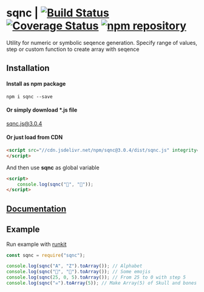 # sqnc | [![Build Status](https://travis-ci.org/forceuser/sqnc.svg?branch=master)](https://travis-ci.org/forceuser/sqnc) [![Coverage Status](https://img.shields.io/codecov/c/github/forceuser/sqnc/master.svg)](https://codecov.io/gh/forceuser/sqnc) [![npm repository](https://img.shields.io/npm/v/sqnc.svg)](https://www.npmjs.com/package/sqnc)

Utility for numeric or symbolic seqence generation. Specify range of values, step or custom function to create array with seqence

## Installation

#### Install as npm package

```shell
npm i sqnc --save
```

#### Or simply download \*.js file

[sqnc.js@3.0.4](https://github.com/forceuser/sqnc/releases/download/3.0.4/sqnc.js)

#### Or just load from CDN

```html
<script src="//cdn.jsdelivr.net/npm/sqnc@3.0.4/dist/sqnc.js" integrity="sha512-7WcUsN0GQKB+Rl5XnPG/dq6XwPX3W23l7RmZa/yJm6RJ0yMthID4ZnxAOtni9KaRHCt+oVp5uXmP2lTHW5KngA==" crossorigin="anonymous">
</script>
```

And then use **sqnc** as global variable
```html
<script>
    console.log(sqnc("👶", "👰"));
</script>
```
## [Documentation](./DOCUMENTATION.md)

## Example

Run example with [runkit](https://npm.runkit.com/sqnc)

```js
const sqnc = require("sqnc");

console.log(sqnc("A", "Z").toArray()); // Alphabet
console.log(sqnc("👶", "👰").toArray()); // Some emojis
console.log(sqnc(25, 0, 5).toArray()); // From 25 to 0 with step 5
console.log(sqnc("☠").toArray(5)); // Make Array(5) of Skull and bones symbol

```
